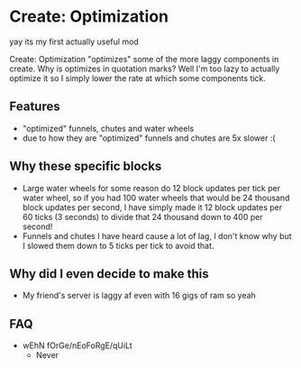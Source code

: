 # Create: Optimization
yay its my first actually useful mod

Create: Optimization "optimizes" some of the more laggy components in create. Why is optimizes in quotation marks? Well I'm too lazy to actually optimize it so I simply lower the rate at which some components tick.

## Features

- "optimized" funnels, chutes and water wheels
- due to how they are "optimized" funnels and chutes are 5x slower :(

## Why these specific blocks

- Large water wheels for some reason do 12 block updates per tick per water wheel, so if you had 100 water wheels that would be 24 thousand block updates per second, I have simply made it 12 block updates per 60 ticks (3 seconds) to divide that 24 thousand down to 400 per second!
- Funnels and chutes I have heard cause a lot of lag, I don't know why but I slowed them down to 5 ticks per tick to avoid that.

## Why did I even decide to make this

- My friend's server is laggy af even with 16 gigs of ram so yeah

## FAQ

- wEhN fOrGe/nEoFoRgE/qUiLt
  - Never
